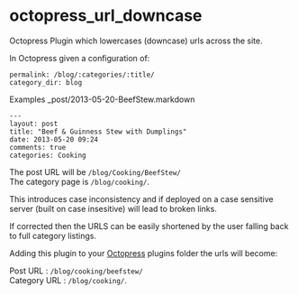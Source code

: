 octopress_url_downcase
======================

Octopress Plugin which lowercases (downcase) urls across the site.

In Octopress given a configuration of:

    permalink: /blog/:categories/:title/
    category_dir: blog

Examples _post/2013-05-20-BeefStew.markdown

    ---
    layout: post
    title: "Beef & Guinness Stew with Dumplings"
    date: 2013-05-20 09:24
    comments: true
    categories: Cooking

The post URL will be `/blog/Cooking/BeefStew/`   
The category page is `/blog/cooking/`.

This introduces case inconsistency and if deployed on a case sensitive server (built on case insesitive) will lead to broken links.

If corrected then the URLS can be easily shortened by the user falling back to full category listings.

Adding this plugin to your [Octopress](http://octopress.org/) plugins folder the urls will become:

Post URL     : `/blog/cooking/beefstew/`   
Category URL : `/blog/cooking/`.

